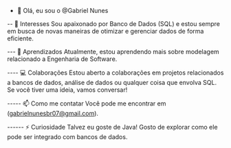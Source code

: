 - 👋 Olá, eu sou o @Gabriel Nunes

-- 👀 Interesses
Sou apaixonado por Banco de Dados (SQL) e estou sempre em busca de novas maneiras de otimizar e gerenciar dados de forma eficiente.

--- 🌱 Aprendizados
Atualmente, estou aprendendo mais sobre modelagem relacionado a Engenharia de Software.

---- 💻 Colaborações
Estou aberto a colaborações em projetos relacionados a bancos de dados, análise de dados ou qualquer coisa que envolva SQL. Se você tiver uma ideia, vamos conversar!

----- 📫 Como me contatar
Você pode me encontrar em (gabrielnunesbr07@gmail.com).

------ ⚡ Curiosidade
Talvez eu goste de Java! Gosto de explorar como ele pode ser integrado com bancos de dados.
